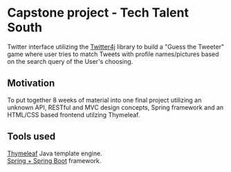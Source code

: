 # Capstone project - Tech Talent South
Twitter interface utilizing the [Twitter4j](http://twitter4j.org/en/index.html) library to build a  "Guess the Tweeter" game where user tries to match Tweets with profile names/pictures based on the search query of the User's choosing.   


## Motivation
To put together 8 weeks of material into one final project utilizing an unknown API, RESTful and MVC design concepts, Spring framework and an HTML/CSS based frontend utilzing Thymeleaf. 


## Tools used
[Thymeleaf](https://www.thymeleaf.org/) Java template engine.  
[Spring + Spring Boot](https://spring.io/projects/spring-boot) framework.

